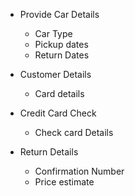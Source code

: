 - Provide Car Details
	- Car Type
	- Pickup dates
	- Return Dates

- Customer Details
	- Card details


- Credit Card Check
	- Check card Details


- Return Details
	- Confirmation Number
	- Price estimate


